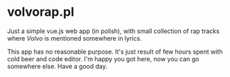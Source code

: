 # volvorap.pl

Just a simple vue.js web app (in polish), with small collection of rap tracks where *Volvo* is mentioned somewhere in lyrics.

This app has no reasonable purpose. It's just result of few hours spent with cold beer and code editor. I'm happy you got here, now you can go somewhere else. Have a good day.
